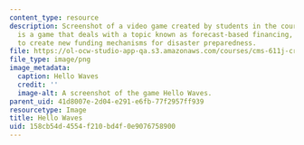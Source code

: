 ```yaml
---
content_type: resource
description: Screenshot of a video game created by students in the course. Hello Waves
  is a game that deals with a topic known as forecast-based financing, which aims
  to create new funding mechanisms for disaster preparedness.
file: https://ol-ocw-studio-app-qa.s3.amazonaws.com/courses/cms-611j-creating-video-games-fall-2014/158cb54d4554f210bd4f0e9076758900_hellowaves.png
file_type: image/png
image_metadata:
  caption: Hello Waves
  credit: ''
  image-alt: A screenshot of the game Hello Waves.
parent_uid: 41d8007e-2d04-e291-e6fb-77f2957ff939
resourcetype: Image
title: Hello Waves
uid: 158cb54d-4554-f210-bd4f-0e9076758900
---
```

